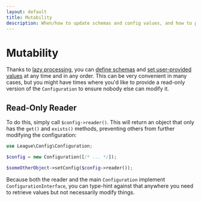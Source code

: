 ```yaml
---
layout: default
title: Mutability
description: When/how to update schemas and config values, and how to prevent others from doing so
---
```


# Mutability

Thanks to [lazy processing](/1.0/lazy-processing/), you can [define schemas](/1.0/schemas/) and [set user-provided values](/1.0/setting-values/) at any time and in any order.  This can be very convenient in many cases, but you might have times where you'd like to provide a read-only version of the `Configuration` to ensure nobody else can modify it.

## Read-Only Reader

To do this, simply call `$config->reader()`.  This will return an object that only has the `get()` and `exists()` methods, preventing others from further modifying the configuration:

```php
use League\Config\Configuration;

$config = new Configuration([/* ... */]);

$someOtherObject->setConfig($config->reader());
```

Because both the reader and the main `Configuration` implement `ConfigurationInterface`, you can type-hint against that anywhere you need to retrieve values but not necessarily modify things.
